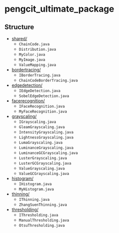 # pengcit_ultimate_package

## Structure

* [shared/](app/src/main/java/com/hanmajid/pengcitultimatepackage/shared)  
  - `ChainCode.java`
  - `Distribution.java`
  - `MyColor.java`
  - `MyImage.java`
  - `ValueMapping.java`
* [bordertracing/](app/src/main/java/com/hanmajid/pengcitultimatepackage/bordertracing)
  - `IBorderTracing.java`
  - `ChainCodeBorderTracing.java`
* [edgedetection/](app/src/main/java/com/hanmajid/pengcitultimatepackage/edgedetection)  
  - `IEdgeDetection.java`
  - `SobelEdgeDetection.java`  
* [facerecognition/](app/src/main/java/com/hanmajid/pengcitultimatepackage/facerecognition)  
  - `IFaceRecognition.java`
  - `MyFaceRecognition.java`  
* [grayscaling/](app/src/main/java/com/hanmajid/pengcitultimatepackage/grayscaling)  
  - `IGrayscaling.java`  
  - `GleamGrayscaling.java`  
  - `IntensityGrayscaling.java`  
  - `LightnessGrayscaling.java`  
  - `LumaGrayscaling.java`  
  - `LuminanceGrayscaling.java`  
  - `LuminanceGCGrayscaling.java`  
  - `LusterGrayscaling.java`  
  - `LusterGCGrayscaling.java`  
  - `ValueGrayscaling.java`  
  - `ValueGCGrayscaling.java`
* [histogram/](app/src/main/java/com/hanmajid/pengcitultimatepackage/histogram)
  - `IHistogram.java`
  - `MyHistogram.java`
* [thinning/](app/src/main/java/com/hanmajid/pengcitultimatepackage/thinning)  
  - `IThinning.java`  
  - `ZhangSuenThinning.java`  
* [thresholding/](app/src/main/java/com/hanmajid/pengcitultimatepackage/thresholding)  
  - `IThresholding.java`  
  - `ManualThresholding.java`  
  - `OtsuThresholding.java`  
